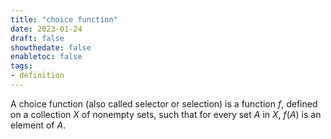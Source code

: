 ```yaml
---
title: "choice function"
date: 2023-01-24
draft: false
showthedate: false
enabletoc: false
tags:
- definition
---
```


A choice function (also called selector or selection) is a function _f_, defined on a collection _X_ of nonempty sets, such that for every set _A_ in _X_, _f_(_A_) is an element of _A_.
